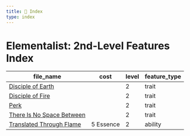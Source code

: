 ```yaml
---
title: 📑 Index
type: index
---
```


# Elementalist: 2nd-Level Features Index

| file_name                                                         | cost      | level | feature_type |
| ----------------------------------------------------------------- | --------- | ----- | ------------ |
| [Disciple of Earth](../Disciple%20of%20Earth)                     |           | 2     | trait        |
| [Disciple of Fire](../Disciple%20of%20Fire)                       |           | 2     | trait        |
| [Perk](../Perk)                                                   |           | 2     | trait        |
| [There Is No Space Between](../There%20Is%20No%20Space%20Between) |           | 2     | trait        |
| [Translated Through Flame](../Translated%20Through%20Flame)       | 5 Essence | 2     | ability      |
